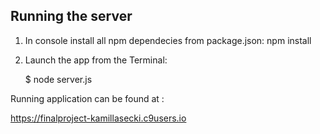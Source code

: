 
## Running the server

1) In console install all npm dependecies from package.json:
     npm install

2) Launch the app from the Terminal:

    $ node server.js

Running application can be found at : 

https://finalproject-kamillasecki.c9users.io

